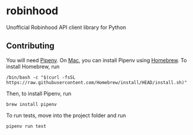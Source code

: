 # robinhood

Unofficial Robinhood API client library for Python

## Contributing

You will need [Pipenv](https://pipenv.pypa.io/en/latest/). On [Mac](https://www.apple.com/mac/), you
can install Pipenv using [Homebrew](https://brew.sh). To install Homebrew, run

```shell
/bin/bash -c "$(curl -fsSL https://raw.githubusercontent.com/Homebrew/install/HEAD/install.sh)"
```

Then, to install Pipenv, run

```shell
brew install pipenv
```

To run tests, move into the project folder and run

```shell
pipenv run test
```
